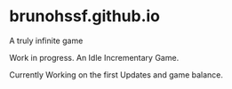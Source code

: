 # brunohssf.github.io
A truly infinite game

Work in progress.
An Idle Incrementary Game.

Currently Working on the first Updates and game balance.